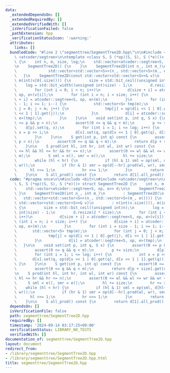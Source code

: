 ```yaml
---
data:
  _extendedDependsOn: []
  _extendedRequiredBy: []
  _extendedVerifiedWith: []
  _isVerificationFailed: false
  _pathExtension: hpp
  _verificationStatusIcon: ':warning:'
  attributes:
    links: []
  bundledCode: "#line 2 \"segmenttree/SegmentTree2D.hpp\"\n\n#include <bit>\n#include\
    \ <atcoder/segtree>\n\ntemplate <class S, S (*op)(S, S), S (*e)()> struct SegmentTree2D\
    \ {\n    int n, m, size, log;\n    std::vector<atcoder::segtree<S, op, e>> d;\n\
    \n    SegmentTree2D() {\n    }\n    SegmentTree2D(int n_, int m_)\n        : SegmentTree2D(\n\
    \              std::vector<std::vector<S>>(n_, std::vector<S>(m_, e()))) {\n \
    \   }\n    SegmentTree2D(const std::vector<std::vector<S>>& v)\n        : n(int(v.size())),\
    \ m(int(v[0].size())) {\n        size = std::bit_ceil((unsigned int)n);\n    \
    \    log = std::bit_width((unsigned int)size) - 1;\n        d.resize(2 * size);\n\
    \        for (int i = 0; i < n; i++)\n            d[size + i] = atcoder::segtree<S,\
    \ op, e>(v[i]);\n        for (int i = n; i < size; i++) {\n            d[size\
    \ + i] = atcoder::segtree<S, op, e>(m);\n        }\n        for (int i = size\
    \ - 1; i >= 1; i--) {\n            std::vector<S> tmp(m);\n            for (int\
    \ j = 0; j < m; j++) {\n                tmp[j] = op(d[i << 1 | 0].get(j), d[i\
    \ << 1 | 1].get(j));\n            }\n            d[i] = atcoder::segtree<S, op,\
    \ e>(tmp);\n        }\n    }\n\n    void set(int p, int q, S x) {\n        assert(0\
    \ <= p && p < n);\n        assert(0 <= q && q < m);\n        p += size;\n    \
    \    d[p].set(q, x);\n        for (int i = 1; i <= log; i++) {\n            int\
    \ x = p >> i;\n            d[x].set(q, op(d[x << 1 | 0].get(q), d[x << 1 | 1].get(q)));\n\
    \        }\n    }\n\n    S get(int p, int q) const {\n        assert(0 <= p &&\
    \ p < n);\n        assert(0 <= q && q < m);\n        return d[p + size].get(q);\n\
    \    }\n\n    S prod(int hl, int hr, int wl, int wr) const {\n        assert(0\
    \ <= hl && hl <= hr && hr <= n);\n        assert(0 <= wl && wl <= wr && wr <=\
    \ m);\n        S sml = e(), smr = e();\n        hl += size;\n        hr += size;\n\
    \        while (hl < hr) {\n            if (hl & 1) sml = op(sml, d[hl++].prod(wl,\
    \ wr));\n            if (hr & 1) smr = op(d[--hr].prod(wl, wr), smr);\n      \
    \      hl >>= 1;\n            hr >>= 1;\n        }\n        return op(sml, smr);\n\
    \    }\n\n    S all_prod() const {\n        return d[1].all_prod();\n    }\n};\n"
  code: "#pragma once\n\n#include <bit>\n#include <atcoder/segtree>\n\ntemplate <class\
    \ S, S (*op)(S, S), S (*e)()> struct SegmentTree2D {\n    int n, m, size, log;\n\
    \    std::vector<atcoder::segtree<S, op, e>> d;\n\n    SegmentTree2D() {\n   \
    \ }\n    SegmentTree2D(int n_, int m_)\n        : SegmentTree2D(\n           \
    \   std::vector<std::vector<S>>(n_, std::vector<S>(m_, e()))) {\n    }\n    SegmentTree2D(const\
    \ std::vector<std::vector<S>>& v)\n        : n(int(v.size())), m(int(v[0].size()))\
    \ {\n        size = std::bit_ceil((unsigned int)n);\n        log = std::bit_width((unsigned\
    \ int)size) - 1;\n        d.resize(2 * size);\n        for (int i = 0; i < n;\
    \ i++)\n            d[size + i] = atcoder::segtree<S, op, e>(v[i]);\n        for\
    \ (int i = n; i < size; i++) {\n            d[size + i] = atcoder::segtree<S,\
    \ op, e>(m);\n        }\n        for (int i = size - 1; i >= 1; i--) {\n     \
    \       std::vector<S> tmp(m);\n            for (int j = 0; j < m; j++) {\n  \
    \              tmp[j] = op(d[i << 1 | 0].get(j), d[i << 1 | 1].get(j));\n    \
    \        }\n            d[i] = atcoder::segtree<S, op, e>(tmp);\n        }\n \
    \   }\n\n    void set(int p, int q, S x) {\n        assert(0 <= p && p < n);\n\
    \        assert(0 <= q && q < m);\n        p += size;\n        d[p].set(q, x);\n\
    \        for (int i = 1; i <= log; i++) {\n            int x = p >> i;\n     \
    \       d[x].set(q, op(d[x << 1 | 0].get(q), d[x << 1 | 1].get(q)));\n       \
    \ }\n    }\n\n    S get(int p, int q) const {\n        assert(0 <= p && p < n);\n\
    \        assert(0 <= q && q < m);\n        return d[p + size].get(q);\n    }\n\
    \n    S prod(int hl, int hr, int wl, int wr) const {\n        assert(0 <= hl &&\
    \ hl <= hr && hr <= n);\n        assert(0 <= wl && wl <= wr && wr <= m);\n   \
    \     S sml = e(), smr = e();\n        hl += size;\n        hr += size;\n    \
    \    while (hl < hr) {\n            if (hl & 1) sml = op(sml, d[hl++].prod(wl,\
    \ wr));\n            if (hr & 1) smr = op(d[--hr].prod(wl, wr), smr);\n      \
    \      hl >>= 1;\n            hr >>= 1;\n        }\n        return op(sml, smr);\n\
    \    }\n\n    S all_prod() const {\n        return d[1].all_prod();\n    }\n};"
  dependsOn: []
  isVerificationFile: false
  path: segmenttree/SegmentTree2D.hpp
  requiredBy: []
  timestamp: '2024-09-14 03:17:25+09:00'
  verificationStatus: LIBRARY_NO_TESTS
  verifiedWith: []
documentation_of: segmenttree/SegmentTree2D.hpp
layout: document
redirect_from:
- /library/segmenttree/SegmentTree2D.hpp
- /library/segmenttree/SegmentTree2D.hpp.html
title: segmenttree/SegmentTree2D.hpp
---
```

